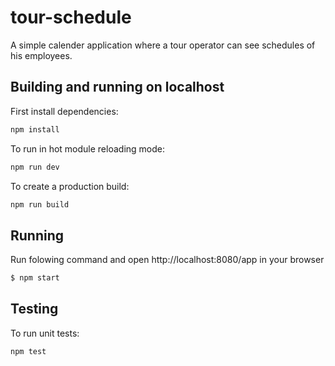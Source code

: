 # tour-schedule

A simple calender application where a tour operator can see schedules of his employees.

## Building and running on localhost

First install dependencies:

```sh
npm install
```

To run in hot module reloading mode:

```sh
npm run dev
```

To create a production build:

```sh
npm run build
```

## Running

Run folowing command and open http://localhost:8080/app in your browser

```sh
$ npm start
```

## Testing

To run unit tests:

```sh
npm test
```